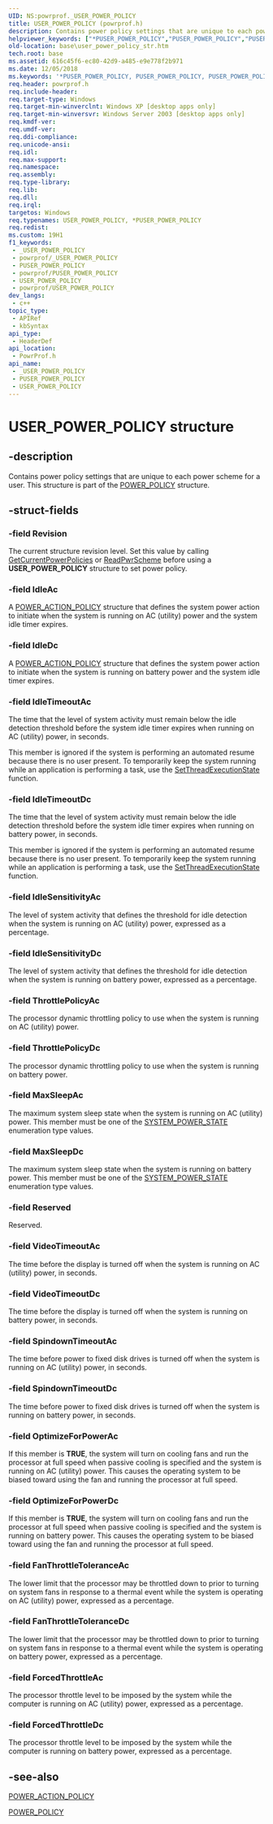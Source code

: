 ```yaml
---
UID: NS:powrprof._USER_POWER_POLICY
title: USER_POWER_POLICY (powrprof.h)
description: Contains power policy settings that are unique to each power scheme for a user.
helpviewer_keywords: ["*PUSER_POWER_POLICY","PUSER_POWER_POLICY","PUSER_POWER_POLICY structure pointer","USER_POWER_POLICY","USER_POWER_POLICY structure","_win32_user_power_policy_str","base.user_power_policy_str","powrprof/PUSER_POWER_POLICY","powrprof/USER_POWER_POLICY"]
old-location: base\user_power_policy_str.htm
tech.root: base
ms.assetid: 616c45f6-ec80-42d9-a485-e9e778f2b971
ms.date: 12/05/2018
ms.keywords: '*PUSER_POWER_POLICY, PUSER_POWER_POLICY, PUSER_POWER_POLICY structure pointer, USER_POWER_POLICY, USER_POWER_POLICY structure, _win32_user_power_policy_str, base.user_power_policy_str, powrprof/PUSER_POWER_POLICY, powrprof/USER_POWER_POLICY'
req.header: powrprof.h
req.include-header: 
req.target-type: Windows
req.target-min-winverclnt: Windows XP [desktop apps only]
req.target-min-winversvr: Windows Server 2003 [desktop apps only]
req.kmdf-ver: 
req.umdf-ver: 
req.ddi-compliance: 
req.unicode-ansi: 
req.idl: 
req.max-support: 
req.namespace: 
req.assembly: 
req.type-library: 
req.lib: 
req.dll: 
req.irql: 
targetos: Windows
req.typenames: USER_POWER_POLICY, *PUSER_POWER_POLICY
req.redist: 
ms.custom: 19H1
f1_keywords:
 - _USER_POWER_POLICY
 - powrprof/_USER_POWER_POLICY
 - PUSER_POWER_POLICY
 - powrprof/PUSER_POWER_POLICY
 - USER_POWER_POLICY
 - powrprof/USER_POWER_POLICY
dev_langs:
 - c++
topic_type:
 - APIRef
 - kbSyntax
api_type:
 - HeaderDef
api_location:
 - PowrProf.h
api_name:
 - _USER_POWER_POLICY
 - PUSER_POWER_POLICY
 - USER_POWER_POLICY
---
```


# USER_POWER_POLICY structure


## -description

Contains power policy settings that are unique to each power scheme for a user. This structure is part of the 
<a href="/windows/desktop/api/powrprof/ns-powrprof-power_policy">POWER_POLICY</a> structure.

## -struct-fields

### -field Revision

The current structure revision level. Set this value by calling <a href="/windows/desktop/api/powrprof/nf-powrprof-getcurrentpowerpolicies">GetCurrentPowerPolicies</a> or  <a href="/windows/desktop/api/powrprof/nf-powrprof-readpwrscheme">ReadPwrScheme</a> before using a <b>USER_POWER_POLICY</b> structure to set power policy.

### -field IdleAc

A 
<a href="/windows/desktop/api/winnt/ns-winnt-power_action_policy">POWER_ACTION_POLICY</a> structure that defines the system power action to initiate when the system is running on AC (utility) power and the system idle timer expires.

### -field IdleDc

A 
<a href="/windows/desktop/api/winnt/ns-winnt-power_action_policy">POWER_ACTION_POLICY</a> structure that defines the system power action to initiate when the system is running on battery power and the system idle timer expires.

### -field IdleTimeoutAc

The time that the level of system activity must remain below the idle detection threshold before the system idle timer expires when running on AC (utility) power, in seconds.

This member is ignored if the system is performing an automated resume because there is no user present. To temporarily keep the system running while an application is performing a task, use the <a href="/windows/desktop/api/winbase/nf-winbase-setthreadexecutionstate">SetThreadExecutionState</a> function.

### -field IdleTimeoutDc

The time that the level of system activity must remain below the idle detection threshold before the system idle timer expires when running on battery power, in seconds.

This member is ignored if the system is performing an automated resume because there is no user present. To temporarily keep the system running while an application is performing a task, use the <a href="/windows/desktop/api/winbase/nf-winbase-setthreadexecutionstate">SetThreadExecutionState</a> function.

### -field IdleSensitivityAc

The level of system activity that defines the threshold for idle detection when the system is running on AC (utility) power, expressed as a percentage.

### -field IdleSensitivityDc

The level of system activity that defines the threshold for idle detection when the system is running on battery power, expressed as a percentage.

### -field ThrottlePolicyAc

The processor dynamic throttling policy to use when the system is running on AC (utility) power.

### -field ThrottlePolicyDc

The processor dynamic throttling policy to use when the system is running on battery power.

### -field MaxSleepAc

The maximum system sleep state when the system is running on AC (utility) power. This member must be one of the 
<a href="/windows/desktop/api/winnt/ne-winnt-system_power_state">SYSTEM_POWER_STATE</a> enumeration type values.

### -field MaxSleepDc

The maximum system sleep state when the system is running on battery power. This member must be one of the 
<a href="/windows/desktop/api/winnt/ne-winnt-system_power_state">SYSTEM_POWER_STATE</a> enumeration type values.

### -field Reserved

Reserved.

### -field VideoTimeoutAc

The time before the display is turned off when the system is running on AC (utility) power, in seconds.

### -field VideoTimeoutDc

The time before the display is turned off when the system is running on battery power, in seconds.

### -field SpindownTimeoutAc

The time before power to fixed disk drives is turned off when the system is running on AC (utility) power, in seconds.

### -field SpindownTimeoutDc

The time before power to fixed disk drives is turned off when the system is running on battery power, in seconds.

### -field OptimizeForPowerAc

If this member is <b>TRUE</b>, the system will turn on cooling fans and run the processor at full speed when passive cooling is specified and the system is running on AC (utility) power. This causes the operating system to be biased toward using the fan and running the processor at full speed.

### -field OptimizeForPowerDc

If this member is <b>TRUE</b>, the system will turn on cooling fans and run the processor at full speed when passive cooling is specified and the system is running on battery power. This causes the operating system to be biased toward using the fan and running the processor at full speed.

### -field FanThrottleToleranceAc

The lower limit that the processor may be throttled down to prior to turning on system fans in response to a thermal event while the system is operating on AC (utility) power, expressed as a percentage.

### -field FanThrottleToleranceDc

The lower limit that the processor may be throttled down to prior to turning on system fans in response to a thermal event while the system is operating on battery power, expressed as a percentage.

### -field ForcedThrottleAc

The processor throttle level to be imposed by the system while the computer is running on AC (utility) power, expressed as a percentage.

### -field ForcedThrottleDc

The processor throttle level to be imposed by the system while the computer is running on battery power, expressed as a percentage.

## -see-also

<a href="/windows/desktop/api/winnt/ns-winnt-power_action_policy">POWER_ACTION_POLICY</a>



<a href="/windows/desktop/api/powrprof/ns-powrprof-power_policy">POWER_POLICY</a>


